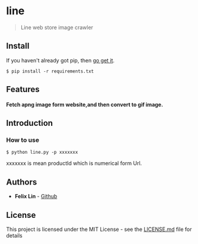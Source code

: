 # line

> Line web store image crawler

## Install

If you haven't already got pip, then [go get it](https://pip.pypa.io/en/stable/installing/#do-i-need-to-install-pip).

```
$ pip install -r requirements.txt
```

## Features

#### Fetch apng image form website,and then convert to gif image.


## Introduction

### How to use

```
$ python line.py -p xxxxxxx
```

xxxxxxx is mean productId which is numerical form Url.


## Authors

* **Felix Lin** - [Github](https://github.com/FelixLinBH)

## License

This project is licensed under the MIT License - see the [LICENSE.md](LICENSE) file for details

